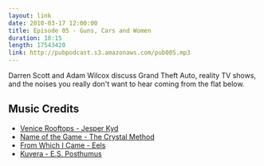 ```yaml
---
layout: link
date: 2010-03-17 12:00:00
title: Episode 05 - Guns, Cars and Women
duration: 18:15
length: 17543420
link: http://pubpodcast.s3.amazonaws.com/pub005.mp3
---
```


Darren Scott and Adam Wilcox discuss Grand Theft Auto, reality TV shows, and the noises you really don't want to hear coming from the flat below.

## Music Credits

- [Venice Rooftops - Jesper Kyd](http://itunes.apple.com/gb/album/venice-rooftops/id337150840?i=337150976)
- [Name of the Game - The Crystal Method](http://itunes.apple.com/gb/album/name-of-the-game/id218555087?i=218555476)
- [From Which I Came - Eels](http://itunes.apple.com/gb/album/from-which-i-came-a-magic-world/id58082075?i=58082083)
- [Kuvera - E.S. Posthumus](http://itunes.apple.com/gb/album/kuvera/id350164953?i=350165026)